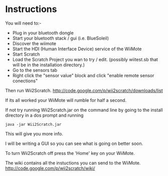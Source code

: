 # Instructions #

You will need to:-
  * Plug in your bluetooth dongle
  * Start your bluetooth stack / gui (i.e. BlueSoleil)
  * Discover the wiimote
  * Start the HDI (Human Interface Device) service of the WiiMote
  * Start Scratch
  * Load the Scratch Project you wan to try / edit. (possibly wiitest.sb that will be in the installation directory.)
  * Go to the sensors tab
  * Right click the "sensor value" block and click "enable remote sensor conections"


Then run Wii2Scratch.
http://code.google.com/p/wii2scratch/downloads/list


If its all worked your WiiMote will rumble for half a second.

If not try running Wii2Scratch.jar on the command line by going to the install directory in a dos prompt and running

` java -jar Wii2Scratch.jar `

This will give you more info.

I will be writing a GUI  so you can see what is going on better soon.

To turn Wii2Scratch off press the 'Home' key on your WiiMote.


The wiki contains all the instuctions you can send to the WiiMote.
http://code.google.com/p/wii2scratch/wiki/